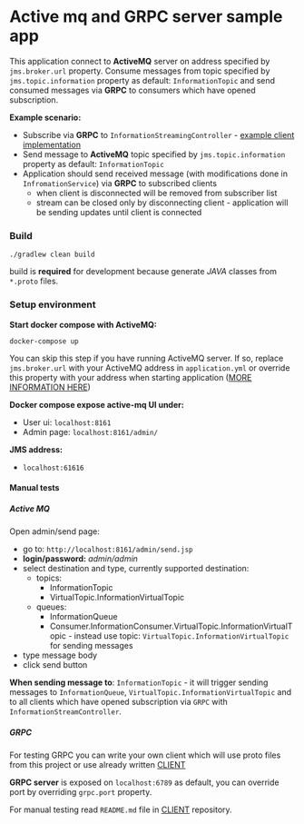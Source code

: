 # Active mq and GRPC server sample app

This application connect to **ActiveMQ** server on address specified by `jms.broker.url` property. Consume messages from
topic specified by `jms.topic.information` property as default: `InformationTopic` and send consumed messages via
**GRPC** to consumers which have opened subscription.

**Example scenario:**
- Subscribe via **GRPC** to `InformationStreamingController` - [example client implementation](https://github.com/Czeffik/grpc-client)
- Send message to **ActiveMQ** topic specified by `jms.topic.information` property as default: `InformationTopic`
- Application should send received message (with modifications done in `InfromationService`) via **GRPC** to subscribed clients
    - when client is disconnected will be removed from subscriber list
    - stream can be closed only by disconnecting client - application will be sending updates until client is connected

### Build
```shell script
./gradlew clean build
```
build is **required** for development because generate *JAVA* classes from `*.proto` files.

### Setup environment

**Start docker compose with ActiveMQ:**
```shell script
docker-compose up
```

You can skip this step if you have running ActiveMQ server. If so, replace `jms.broker.url` with your ActiveMQ address
in `application.yml` or override this property with your address when starting application ([MORE INFORMATION HERE](https://docs.spring.io/spring-boot/docs/current/reference/html/spring-boot-features.html#boot-features-external-config))


**Docker compose expose active-mq UI under:**
- User ui: `localhost:8161`
- Admin page: `localhost:8161/admin/`

**JMS address:**
- `localhost:61616`

#### Manual tests

##### Active MQ
Open admin/send page:
- go to: `http://localhost:8161/admin/send.jsp`
- **login/password:** _admin/admin_
- select destination and type, currently supported destination:
    * topics:
        * InformationTopic
        * VirtualTopic.InformationVirtualTopic
    * queues:
        * InformationQueue
        * Consumer.InformationConsumer.VirtualTopic.InformationVirtualTopic - instead use topic: `VirtualTopic.InformationVirtualTopic` for sending messages
- type message body
- click send button

**When sending message to**: `InformationTopic` - it will trigger sending messages to `InformationQueue`, `VirtualTopic.InformationVirtualTopic`
and to all clients which have opened subscription via `GRPC` with `InformationStreamController`.

##### GRPC

For testing GRPC you can write your own client which will use proto files from this project or use already written [CLIENT](https://github.com/Czeffik/grpc-client)

**GRPC server** is exposed on `localhost:6789` as default, you can override port by overriding `grpc.port` property.

For manual testing read `README.md` file in [CLIENT](https://github.com/Czeffik/grpc-client) repository.
